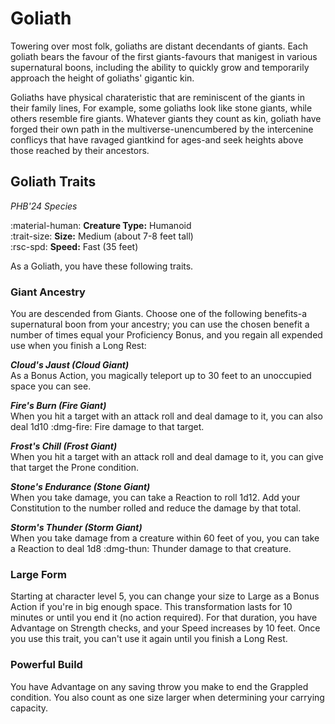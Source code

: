 # Goliath

Towering over most folk, goliaths are distant decendants of giants. Each goliath bears the favour of the first giants-favours that manigest in various supernatural boons, including the ability to quickly grow and temporarily approach the height of goliaths' gigantic kin.

Goliaths have physical charateristic that are reminiscent of the giants in their family lines, For example, some goliaths look like stone giants, while others resemble fire giants. Whatever giants they count as kin, goliath have forged their own path in the multiverse-unencumbered by the intercenine conflicys that have ravaged giantkind for ages-and seek heights above those reached by their ancestors.

## Goliath Traits

*PHB'24 Species*

:material-human: **Creature Type:** Humanoid  
:trait-size: **Size:** Medium (about 7-8 feet tall)  
:rsc-spd: **Speed:** Fast (35 feet)

As a Goliath, you have these following traits. 

### Giant Ancestry

You are descended from Giants. Choose one of the following benefits-a supernatural boon from your ancestry; you can use the chosen benefit a number of times equal your Proficiency Bonus, and you regain all expended use when you finish a Long Rest:

***Cloud's Jaust (Cloud Giant)***  
As a Bonus Action, you magically teleport up to 30 feet to an unoccupied space you can see.

***Fire's Burn (Fire Giant)***  
When you hit a target with an attack roll and deal damage to it, you can also deal 1d10 :dmg-fire: Fire damage to that target.

***Frost's Chill (Frost Giant)***  
When you hit a target with an attack roll and deal damage to it, you can give that target the Prone condition.

***Stone's Endurance (Stone Giant)***  
When you take damage, you can take a Reaction to roll 1d12. Add your Constitution to the number rolled and reduce the damage by that total.

***Storm's Thunder (Storm Giant)***  
When you take damage from a creature within 60 feet of you, you can take a Reaction to deal 1d8 :dmg-thun: Thunder damage to that creature.

### Large Form

Starting at character level 5, you can change your size to Large as a Bonus Action if you're in big enough space. This transformation lasts for 10 minutes or until you end it (no action required). For that duration, you have Advantage on Strength checks, and your Speed increases by 10 feet. Once you use this trait, you can't use it again until you finish a Long Rest.

### Powerful Build

You have Advantage on any saving throw you make to end the Grappled condition. You also count as one size larger when determining your carrying capacity.